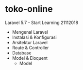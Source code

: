 # toko-online
Laravel 5.7 - Start Learning 21112018

- Mengenal Laravel
- Instalasi & Konfigurasi
- Arsitektur Laravel
- Route & Controller
- Database
- Model & Eloquent
    - Model